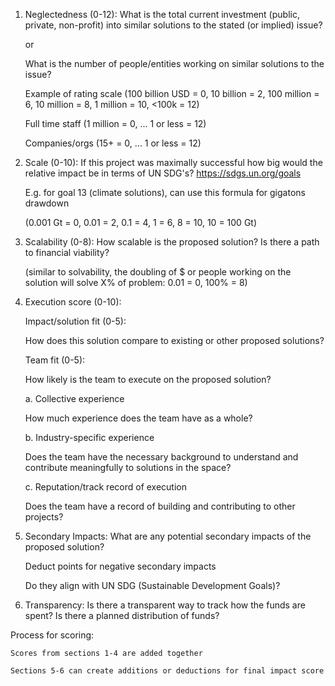 1. Neglectedness (0-12):
What is the total current investment (public, private, non-profit) into similar solutions to the stated (or implied) issue?

    or 

    What is the number of people/entities working on similar solutions to the issue?

    Example of rating scale
    (100 billion USD = 0, 10 billion = 2, 100 million = 6, 10 million = 8, 1 million = 10, <100k = 12)
    
    Full time staff (1 million = 0, ... 1 or less = 12)
    
    Companies/orgs (15+ = 0, ... 1 or less = 12)

2. Scale (0-10): 
If this project was maximally successful how big would the relative impact be in terms of UN SDG's? https://sdgs.un.org/goals

    E.g. for goal 13 (climate solutions), can use this formula for gigatons drawdown

    (0.001 Gt = 0, 0.01 = 2, 0.1 = 4, 1 = 6, 8 = 10,  10 = 100 Gt)

3. Scalability (0-8): 
How scalable is the proposed solution? Is there a path to financial viability?

    (similar to solvability, the doubling of $ or people working on the solution will solve X% of problem: 0.01 = 0, 100% = 8)

4. Execution score (0-10):

    Impact/solution fit (0-5):

    How does this solution compare to existing or other proposed solutions?

    Team fit (0-5):

    How likely is the team to execute on the proposed solution?

    a. Collective experience 

    How much experience does the team have as a whole?

    b. Industry-specific experience

    Does the team have the necessary background to understand and contribute meaningfully to solutions in the space? 

    c. Reputation/track record of execution

    Does the team have a record of building and contributing to other projects?
    
 

5. Secondary Impacts:
What are any potential secondary impacts of the proposed solution? 

    Deduct points for negative secondary impacts

    Do they align with UN SDG (Sustainable Development Goals)?

6. Transparency:
Is there a transparent way to track how the funds are spent? Is there a planned distribution of funds?


Process for scoring:

    Scores from sections 1-4 are added together 
    
    Sections 5-6 can create additions or deductions for final impact score
